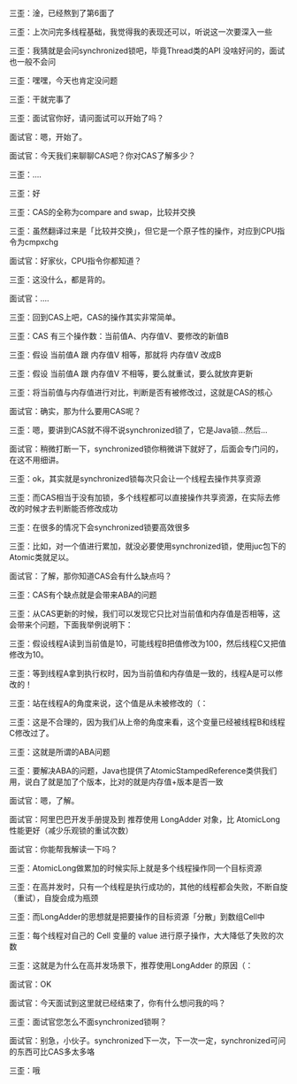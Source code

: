 三歪：淦，已经熬到了第6面了

三歪：上次问完多线程基础，我觉得我的表现还可以，听说这一次要深入一些

三歪：我猜就是会问synchronized锁吧，毕竟Thread类的API 没啥好问的，面试也一般不会问

三歪：嘿嘿，今天也肯定没问题

三歪：干就完事了



三歪：面试官你好，请问面试可以开始了吗？

面试官：嗯，开始了。

面试官：今天我们来聊聊CAS吧？你对CAS了解多少？

三歪：....

三歪：好

三歪：CAS的全称为compare and swap，比较并交换

三歪：虽然翻译过来是「比较并交换」，但它是一个原子性的操作，对应到CPU指令为cmpxchg

面试官：好家伙，CPU指令你都知道？

三歪：这没什么，都是背的。

面试官：....



三歪：回到CAS上吧，CAS的操作其实非常简单。

三歪：CAS 有三个操作数：当前值A、内存值V、要修改的新值B

三歪：假设 当前值A 跟 内存值V 相等，那就将 内存值V 改成B

三歪：假设 当前值A 跟 内存值V 不相等，要么就重试，要么就放弃更新

三歪：将当前值与内存值进行对比，判断是否有被修改过，这就是CAS的核心

面试官：确实，那为什么要用CAS呢？

三歪：嗯，要讲到CAS就不得不说synchronized锁了，它是Java锁...然后...

面试官：稍微打断一下，synchronized锁你稍微讲下就好了，后面会专门问的，在这不用细讲。

三歪：ok，其实就是synchronized锁每次只会让一个线程去操作共享资源

三歪：而CAS相当于没有加锁，多个线程都可以直接操作共享资源，在实际去修改的时候才去判断能否修改成功

三歪：在很多的情况下会synchronized锁要高效很多

三歪：比如，对一个值进行累加，就没必要使用synchronized锁，使用juc包下的Atomic类就足以。

面试官：了解，那你知道CAS会有什么缺点吗？

三歪：CAS有个缺点就是会带来ABA的问题

三歪：从CAS更新的时候，我们可以发现它只比对当前值和内存值是否相等，这会带来个问题，下面我举例说明下：

三歪：假设线程A读到当前值是10，可能线程B把值修改为100，然后线程C又把值修改为10。

三歪：等到线程A拿到执行权时，因为当前值和内存值是一致的，线程A是可以修改的！

三歪：站在线程A的角度来说，这个值是从未被修改的（：

三歪：这是不合理的，因为我们从上帝的角度来看，这个变量已经被线程B和线程C修改过了。

三歪：这就是所谓的ABA问题

三歪：要解决ABA的问题，Java也提供了AtomicStampedReference类供我们用，说白了就是加了个版本，比对的就是内存值+版本是否一致

面试官：嗯，了解。

面试官：阿里巴巴开发手册提及到 推荐使用 LongAdder 对象，比 AtomicLong 性能更好（减少乐观锁的重试次数）

面试官：你能帮我解读一下吗？

三歪：AtomicLong做累加的时候实际上就是多个线程操作同一个目标资源

三歪：在高并发时，只有一个线程是执行成功的，其他的线程都会失败，不断自旋（重试），自旋会成为瓶颈

三歪：而LongAdder的思想就是把要操作的目标资源「分散」到数组Cell中

三歪：每个线程对自己的 Cell 变量的 value 进行原子操作，大大降低了失败的次数

三歪：这就是为什么在高并发场景下，推荐使用LongAdder 的原因（：

面试官：OK

面试官：今天面试到这里就已经结束了，你有什么想问我的吗？

三歪：面试官您怎么不面synchronized锁啊？

面试官：别急，小伙子。synchronized下一次，下一次一定，synchronized可问的东西可比CAS多太多咯

三歪：哦



